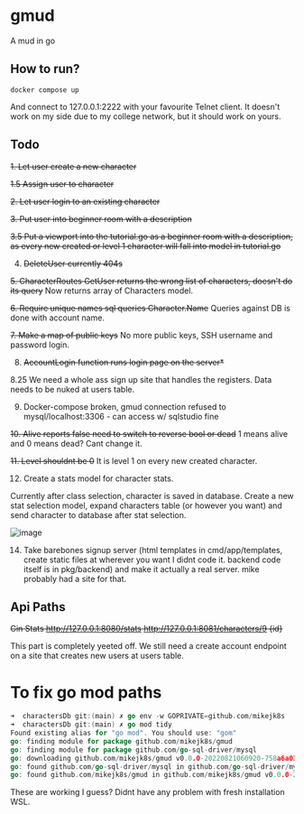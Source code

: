# gmud

A mud in go
## How to run?
````shell
docker compose up
````
And connect to 127.0.0.1:2222 with your favourite Telnet client.
It doesn't work on my side due to my college network, but it should work on yours.
## Todo

~~1. Let user create a new character~~ 

~~1.5 Assign user to character~~

~~2. Let user login to an existing character~~

~~3. Put user into beginner room with a description~~

~~3.5 Put a viewport into the tutorial.go as a beginner room with a description, as every new created or level 1 character will fall into model in tutorial.go~~

4. ~~DeleteUser currently 404s~~

~~5. CharacterRoutes GetUser returns the wrong list of characters, doesn't do its query~~ Now returns array of Characters model.

~~6. Require unique names sql queries Character.Name~~ Queries against DB is done with account name.

~~7. Make a map of public keys~~ No more public keys, SSH username and password login.

8. ~~AccountLogin function runs login page on the server*~~

8.25 We need a whole ass sign up site that handles the registers. Data needs to be nuked at users table.

9. Docker-compose broken, gmud connection refused to mysql/localhost:3306 - can access w/ sqlstudio fine

~~10. Alive reports false need to switch to reverse bool or dead~~  1 means alive and 0 means dead? Cant change it.

~~11. Level shouldnt be 0~~ It is level 1 on every new created character.

12. Create a stats model for character stats.

Currently after class selection, character is saved in database. Create a new stat selection model, expand characters table (or however you want) and send character to database after stat selection.

![image](https://user-images.githubusercontent.com/92731060/204088110-59cc9580-e76b-4a89-8fa1-2a949ccbcbbe.png)


14. Take barebones signup server (html templates in cmd/app/templates, create static files at wherever you want I didnt code it. backend code itself is in pkg/backend) and make it actually a real server. mike probably had a site for that.



## Api Paths

~~Gin Stats http://127.0.0.1:8080/stats
http://127.0.0.1:8081/characters/9 {id}~~

This part is completely yeeted off. We still need a create account endpoint on a site that creates new users at users table.



# To fix go mod  paths

```go
➜  charactersDb git:(main) ✗ go env -w GOPRIVATE=github.com/mikejk8s
➜  charactersDb git:(main) ✗ go mod tidy
Found existing alias for "go mod". You should use: "gom"
go: finding module for package github.com/mikejk8s/gmud
go: finding module for package github.com/go-sql-driver/mysql
go: downloading github.com/mikejk8s/gmud v0.0.0-20220821060920-758a6a03bc00
go: found github.com/go-sql-driver/mysql in github.com/go-sql-driver/mysql v1.6.0
go: found github.com/mikejk8s/gmud in github.com/mikejk8s/gmud v0.0.0-20220821060920-758a6a03bc00
```

These are working I guess? Didnt have any problem with fresh installation WSL.

